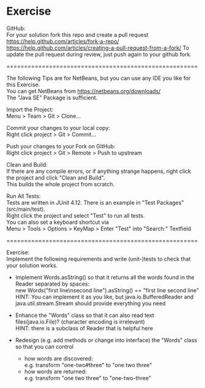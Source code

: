 # Exercise

GitHub:  
For your solution fork this repo and create a pull request
https://help.github.com/articles/fork-a-repo/  
https://help.github.com/articles/creating-a-pull-request-from-a-fork/
To update the pull request during review, just push again to your github fork.

======================================================

The following Tips are for NetBeans, but you can use any IDE you like for this Exercise.  
You can get NetBeans from https://netbeans.org/downloads/  
The "Java SE" Package is sufficient.  

Import the Project:  
Menu > Team > Git > Clone...  

Commit your changes to your local copy:  
Right click project > Git > Commit...  

Push your changes to your Fork on GitHub:  
Right click project > Git > Remote > Push to upstream  

Clean and Build:  
If there are any compile errors, or if anything strange happens, right click the project and click "Clean and Build".  
This builds the whole project from scratch.  

Run All Tests:  
Tests are written in JUnit 4.12. There is an example in "Test Packages" (src/main/test).  
Right click the project and select "Test" to run all tests.  
You can also set a keyboard shortcut via  
Menu > Tools > Options > KeyMap > Enter "Test" into "Search:" Textfield  

======================================================

Exercise:  
Implement the following requirements and write (unit-)tests to check that your solution works.  

- Implement Words.asString() so that it returns all the words found in the Reader separated by spaces:  
new Words("first line\nsecond line").asString() == "first line second line"  
HINT: You can implement it as you like, but java.io.BufferedReader and java.util.stream.Stream should provide everything you need  

- Enhance the "Words" class so that it can also read text files(java.io.File)? (character encoding is irrelevant)  
HINT: there is a subclass of Reader that is helpful here  

- Redesign (e.g. add methods or change into interface) the "Words" class so that you can control
    - how words are discovered:  
        e.g. transform "one-two#three" to "one two three"  
    - how words are returned:  
        e.g. transform "one two three" to "one-two-three"